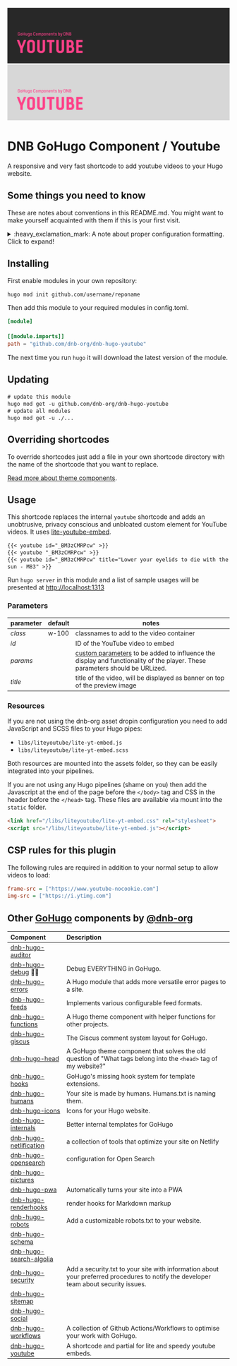 <!--- CARD BEGIN --->

![DNB-Hugo/HEAD](.github/github-card-dark.png#gh-dark-mode-only)
![DNB-Hugo/HEAD](.github/github-card-light.png#gh-light-mode-only)

<!--- CARD END --->

# DNB GoHugo Component / Youtube

A responsive and very fast shortcode to add youtube videos to your Hugo website.

<!--- THINGSTOKNOW BEGIN --->

## Some things you need to know

These are notes about conventions in this README.md. You might want to make yourself acquainted with them if this is your first visit.

<details>

<summary>:heavy_exclamation_mark: A note about proper configuration formatting. Click to expand!</summary>

The following documentation will refer to all configuration parameters in TOML format and with the assumption of a configuration file for your project at `/config.toml`. There are various formats of configurations (TOML/YAML/JSON) and multiple locations your configuration can reside (config file or config directory). Note that in the case of a config directory the section headers of all samples need to have the respective section title removed. So `[params.dnb.something]` will become `[dnb.something]` if the configuration is done in the file `/config/$CONFIGNAME/params.toml`.

</details>
<!--- THINGSTOKNOW END --->

<!--- INSTALLUPDATE BEGIN --->

## Installing

First enable modules in your own repository:

```bash
hugo mod init github.com/username/reponame
```

Then add this module to your required modules in config.toml.

```toml
[module]

[[module.imports]]
path = "github.com/dnb-org/dnb-hugo-youtube"

```

The next time you run `hugo` it will download the latest version of the module.

## Updating

```shell
# update this module
hugo mod get -u github.com/dnb-org/dnb-hugo-youtube
# update all modules
hugo mod get -u ./...
```
<!--- INSTALLUPDATE END --->

## Overriding shortcodes

To override shortcodes just add a file in your own shortcode directory with the name of the shortcode that you want to replace.

[Read more about theme components](https://gohugo.io/themes/theme-components/).

## Usage

This shortcode replaces the internal `youtube` shortcode and adds an unobtrusive, privacy conscious and unbloated custom element for YouTube videos. It uses [lite-youtube-embed](https://github.com/paulirish/lite-youtube-embed).

```gotemplate
{{< youtube id="_BM3zCMRPcw" >}}
{{< youtube "_BM3zCMRPcw" >}}
{{< youtube id="_BM3zCMRPcw" title="Lower your eyelids to die with the sun - M83" >}}
```

Run `hugo server` in this module and a list of sample usages will be presented at [http://localhost:1313](http://localhost:1313)

### Parameters

| parameter | default | notes |
| --- | --- | --- |
| *class* | w-100 | classnames to add to the video container |
| *id* |  | ID of the YouTube video to embed |
| *params* |  | [custom parameters](https://developers.google.com/youtube/player_parameters#Parameters) to be added to influence the display and functionality of the player. These parameters should be URLized. |
| *title* |  | title of the video, will be displayed as banner on top of the preview image |

### Resources

If you are not using the dnb-org asset dropin configuration you need to add JavaScript and SCSS files to your Hugo pipes:

- `libs/liteyoutube/lite-yt-embed.js`
- `libs/liteyoutube/lite-yt-embed.scss`

Both resources are mounted into the assets folder, so they can be easily integrated into your pipelines.

If you are not using any Hugo pipelines (shame on you) then add the Javascript at the end of the page before the `</body>` tag and CSS in the header before the `</head>` tag. These files are available via mount into the `static` folder.

```html
<link href="/libs/liteyoutube/lite-yt-embed.css" rel="stylesheet">
<script src="/libs/liteyoutube/lite-yt-embed.js"></script>
```

## CSP rules for this plugin

The following rules are required in addition to your normal setup to allow videos to load:

```ini
frame-src = ["https://www.youtube-nocookie.com"]
img-src = ["https://i.ytimg.com"]
```

<!--- COMPONENTS BEGIN --->

## Other [GoHugo](https://gohugo.io/) components by [@dnb-org](https://github.com/dnb-org/)

<!-- prettier-ignore -->
| Component | Description |
| :--- | :--- |
| [dnb-hugo-auditor](https://github.com/dnb-org/dnb-hugo-auditor) | |
| [dnb-hugo-debug](https://github.com/dnb-org/dnb-hugo-debug) :mage_man: | Debug EVERYTHING in GoHugo. |
| [dnb-hugo-errors](https://github.com/dnb-org/dnb-hugo-errors) | A Hugo module that adds more versatile error pages to a site. |
| [dnb-hugo-feeds](https://github.com/dnb-org/dnb-hugo-feeds) | Implements various configurable feed formats. |
| [dnb-hugo-functions](https://github.com/dnb-org/dnb-hugo-functions) | A Hugo theme component with helper functions for other projects. |
| [dnb-hugo-giscus](https://github.com/dnb-org/dnb-hugo-giscus) | The Giscus comment system layout for GoHugo. |
| [dnb-hugo-head](https://github.com/dnb-org/dnb-hugo-head) | A GoHugo theme component that solves the old question of "What tags belong into the `<head>` tag of my website?" |
| [dnb-hugo-hooks](https://github.com/dnb-org/dnb-hugo-hooks) | GoHugo's missing hook system for template extensions. |
| [dnb-hugo-humans](https://github.com/dnb-org/dnb-hugo-humans) | Your site is made by humans. Humans.txt is naming them. |
| [dnb-hugo-icons](https://github.com/dnb-org/dnb-hugo-icons) | Icons for your Hugo website. |
| [dnb-hugo-internals](https://github.com/dnb-org/dnb-hugo-internals) | Better internal templates for GoHugo |
| [dnb-hugo-netlification](https://github.com/dnb-org/dnb-hugo-netlification) | a collection of tools that optimize your site on Netlify |
| [dnb-hugo-opensearch](https://github.com/dnb-org/dnb-hugo-opensearch) | configuration for Open Search |
| [dnb-hugo-pictures](https://github.com/dnb-org/dnb-hugo-pictures) | |
| [dnb-hugo-pwa](https://github.com/dnb-org/dnb-hugo-pwa) | Automatically turns your site into a PWA |
| [dnb-hugo-renderhooks](https://github.com/dnb-org/dnb-hugo-renderhooks) | render hooks for Markdown markup |
| [dnb-hugo-robots](https://github.com/dnb-org/dnb-hugo-robots) | Add a customizable robots.txt to your website. |
| [dnb-hugo-schema](https://github.com/dnb-org/dnb-hugo-schema) | |
| [dnb-hugo-search-algolia](https://github.com/dnb-org/dnb-hugo-search-algolia) | |
| [dnb-hugo-security](https://github.com/dnb-org/dnb-hugo-security) | Add a security.txt to your site with information about your preferred procedures to notify the developer team about security issues. |
| [dnb-hugo-sitemap](https://github.com/dnb-org/dnb-hugo-sitemap) | |
| [dnb-hugo-social](https://github.com/dnb-org/dnb-hugo-social) | |
| [dnb-hugo-workflows](https://github.com/dnb-org/dnb-hugo-workflows) | A collection of Github Actions/Workflows to optimise your work with GoHugo. |
| [dnb-hugo-youtube](https://github.com/dnb-org/dnb-hugo-youtube) | A shortcode and partial for lite and speedy youtube embeds. |

<!--lint disable no-missing-blank-lines -->
<!--- COMPONENTS END --->
